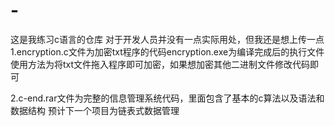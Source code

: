 # -
这是我练习c语言的仓库
对于开发人员并没有一点实际用处，但我还是想上传一点
1.encryption.c文件为加密txt程序的代码encryption.exe为编译完成后的执行文件
 使用方法为将txt文件拖入程序即可加密，如果想加密其他二进制文件修改代码即可
 
2.c-end.rar文件为完整的信息管理系统代码，里面包含了基本的c算法以及语法和数据结构
 预计下一个项目为链表式数据管理

